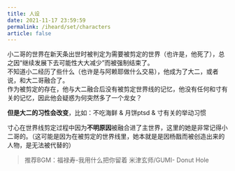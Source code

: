 ```yaml
---
title: 人设
date: 2021-11-17 23:59:59
permalink: /iheard/set/characters
article: false
---
```


小二哥的世界在新天条出世时被判定为需要被剪定的世界（也许是，他死了），总之因“继续发展下去可能性大大减少”而被强制结束了。  
不知道小二经历了些什么（也许是与阿赖耶做什么交易），他成为了大二，或者说，和大二哥融合了。  
作为被剪定的存在，他与大二融合后没有被剪定世界线的记忆，他没有任何和寸有关的记忆，因此他会疑惑为何突然多了一个龙女？

**但是大二的习性会改变**，比如：不吃海鲜 & 月饼ptsd & 寸有关的举动习惯

寸心在世界线剪定过程中因为**不明原因**被融合进了主世界，这里的她是非常记得小二哥的。（这可能是因为在被剪定的世界线里，她本就是是因杨戬而被创造出来的人物，是无法被代替的）

> 推荐BGM：福禄寿-我用什么把你留着 米津玄师/GUMI- Donut Hole
